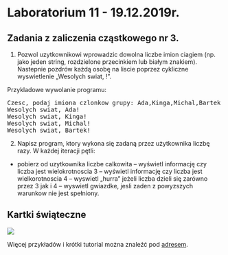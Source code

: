 # Laboratorium 11 - 19.12.2019r.

## Zadania z zaliczenia cząstkowego nr 3.
1) Pozwol uzytkownikowi wprowadzic dowolna liczbe imion ciagiem 
(np. jako jeden string, rozdzielone przecinkiem lub białym znakiem). 
Nastepnie pozdrów każdą osobę na liscie poprzez cykliczne wyswietlenie „Wesolych swiat, <imie>!”.

Przykladowe wywolanie programu:
<pre>
Czesc, podaj imiona czlonkow grupy: Ada,Kinga,Michal,Bartek
Wesolych swiat, Ada!
Wesolych swiat, Kinga!
Wesolych swiat, Michal!
Wesolych swiat, Bartek!
</pre>

2) Napisz program, ktory wykona się zadaną przez użytkownika liczbę razy.
W każdej iteracji pętli:
- pobierz od uzytkownika liczbe calkowita
– wyświetl informację czy liczba jest wielokrotnoscia 3
– wyświetl informację czy liczba jest wielkorotnoscia 4
– wyswietl „hurra” jeżeli liczba dzieli się zarówno przez 3 jak i 4
– wyswietl gwiazdke, jesli zaden z powyzszych warunkow nie jest spełniony.

## Kartki świąteczne

![](https://github.com/majsylw/Introduction-to-programming-in-python/blob/master/screens/kartki.png)

Więcej przykładów i krótki tutorial można znaleźć pod [adresem](https://www.101computing.net/christmas-tree/).
